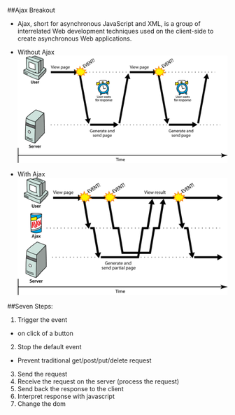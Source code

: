 ##Ajax Breakout

- Ajax, short for asynchronous JavaScript and XML, is a group of interrelated Web development techniques used on the client-side to create asynchronous Web applications.

- Without Ajax
![Alt text](/no-ajax.png "Without Ajax")

- With Ajax
![Alt text](/ajax.png "With Ajax")

##Seven Steps:
1. Trigger the event

  - on click of a button

2. Stop the default event

  - Prevent traditional get/post/put/delete request

3. Send the request
4. Receive the request on the server (process the request)
5. Send back the response to the client
6. Interpret response with javascript
7. Change the dom